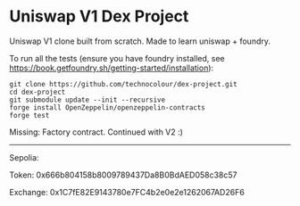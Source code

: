 # Uniswap V1 Dex Project

Uniswap V1 clone built from scratch. Made to learn uniswap + foundry.

To run all the tests (ensure you have foundry installed, see https://book.getfoundry.sh/getting-started/installation):

```
git clone https://github.com/technocolour/dex-project.git
cd dex-project
git submodule update --init --recursive
forge install OpenZeppelin/openzeppelin-contracts
forge test
```

Missing: Factory contract. Continued with V2 :)

---

Sepolia:

Token: 0x666b804158b8009789437Da8B0BdAED058c38c57

Exchange: 0x1C7fE82E9143780e7FC4b2e0e2e1262067AD26F6
